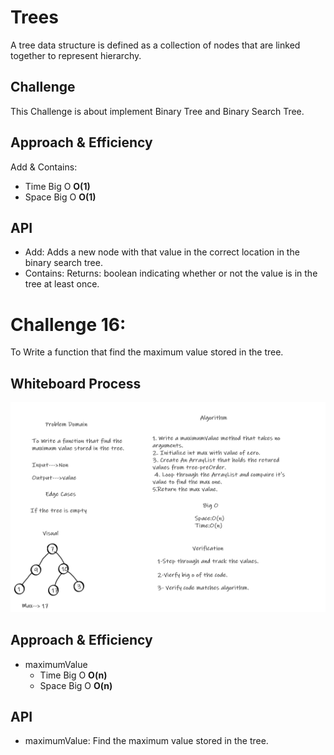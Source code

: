 # Trees
A tree data structure is defined as a collection of nodes that are linked together to represent hierarchy. 

## Challenge
This Challenge is about implement Binary Tree and Binary Search Tree.

## Approach & Efficiency
Add & Contains:

 * Time Big O **O(1)**
 * Space Big O **O(1)**

## API
* Add: Adds a new node with that value in the correct location in the binary search tree.
* Contains: Returns: boolean indicating whether or not the value is in the tree at least once.

# Challenge 16:
To Write a function that find the maximum value stored in the tree.

## Whiteboard Process
![tree-max](CC16.png)

## Approach & Efficiency
* maximumValue
     * Time Big O **O(n)**
     * Space Big O **O(n)**


## API
* maximumValue: Find the maximum value stored in the tree.
